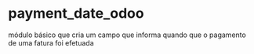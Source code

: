 # payment_date_odoo
módulo básico que cria um campo que informa quando que o pagamento de uma fatura foi efetuada
